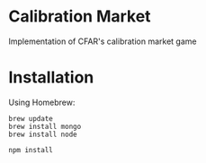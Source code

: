 # Calibration Market
Implementation of CFAR's calibration market game

# Installation

Using Homebrew:

```
brew update
brew install mongo
brew install node

npm install
```
